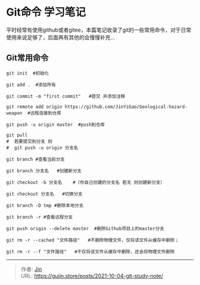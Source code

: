 # Git命令 学习笔记


平时经常有使用github或者gitee，本篇笔记收录了git的一些常用命令，对于日常使用来说足够了，后面再有其他的会慢慢补充...

## Git常用命令

```shell
git init  #初始化 

git add .  #添加所有 

git commit -m "first commit"   #提交 并添加注释

git remote add origin https://github.com/JinYiGao/Geological-hazard-weapon  #远程连接到仓库

git push -u origin master  #push到仓库

git pull 
#  若要提交到分支 则 
#  git push -u origin 分支名

git branch #查看当前分支

git branch 分支名   #创建新分支

git checkout -b 分支名    #（你自己创建的分支名 若无 则创建新分支）

git checkout 分支名   #切换分支

git branch -D tmp #删除本地分支

git branch -r #查看远程分支
 
git push origin --delete master  #删除Github项目上的master分支

git rm -r --cached "文件路径"   #不删除物理文件，仅将该文件从缓存中删除；

git rm -r --f "文件路径"   #不仅将该文件从缓存中删除，还会将物理文件删除

```



---

> 作者: [Jin](https://img.gujin.store/img/favicon.ico)  
> URL: https://gujin.store/posts/2021-10-04-git-study-note/  

